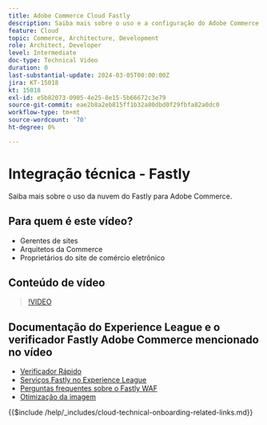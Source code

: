```yaml
---
title: Adobe Commerce Cloud Fastly
description: Saiba mais sobre o uso e a configuração do Adobe Commerce Cloud Fastly.
feature: Cloud
topic: Commerce, Architecture, Development
role: Architect, Developer
level: Intermediate
doc-type: Technical Video
duration: 0
last-substantial-update: 2024-03-05T00:00:00Z
jira: KT-15018
kt: 15018
exl-id: e5b82073-0905-4e25-8e15-5b66672c3e79
source-git-commit: eae2b8a2eb815ff1b32a80dbd0f29fbfa82a0dc0
workflow-type: tm+mt
source-wordcount: '70'
ht-degree: 0%

---
```


# Integração técnica - Fastly

Saiba mais sobre o uso da nuvem do Fastly para Adobe Commerce.

## Para quem é este vídeo?

- Gerentes de sites
- Arquitetos da Commerce
- Proprietários do site de comércio eletrônico

## Conteúdo de vídeo

>[!VIDEO](https://video.tv.adobe.com/v/3427695?learn=on)

## Documentação do Experience League e o verificador Fastly Adobe Commerce mencionado no vídeo

- [Verificador Rápido](https://adobe-commerce-tester.freetls.fastly.net/adobe-commerce-tester/)
- [Serviços Fastly no Experience League](https://experienceleague.adobe.com/docs/commerce-cloud-service/user-guide/cdn/fastly.html)
- [Perguntas frequentes sobre o Fastly WAF](https://experienceleague.adobe.com/docs/commerce-knowledge-base/kb/faq/web-application-firewall-waf-powered-by-fastly-the-faq.html)
- [Otimização da imagem](https://experienceleague.adobe.com/docs/commerce-operations/implementation-playbook/best-practices/development/image-optimization.html)

{{$include /help/_includes/cloud-technical-onboarding-related-links.md}}
